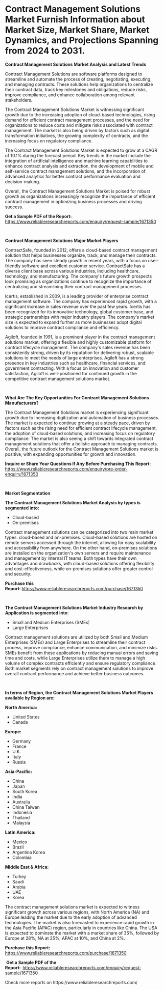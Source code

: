 <p><h1>Contract Management Solutions Market Furnish Information about Market Size, Market Share, Market Dynamics, and Projections Spanning from 2024 to 2031.</h1></p><p><strong>Contract Management Solutions Market Analysis and Latest Trends</strong></p>
<p><p>Contract Management Solutions are software platforms designed to streamline and automate the process of creating, negotiating, executing, and managing contracts. These solutions help organizations to centralize their contract data, track key milestones and obligations, reduce risks, improve compliance, and enhance collaboration among relevant stakeholders.</p><p>The Contract Management Solutions Market is witnessing significant growth due to the increasing adoption of cloud-based technologies, rising demand for efficient contract management processes, and the need for organizations to reduce costs and mitigate risks associated with contract management. The market is also being driven by factors such as digital transformation initiatives, the growing complexity of contracts, and the increasing focus on regulatory compliance.</p><p>The Contract Management Solutions Market is expected to grow at a CAGR of 10.1% during the forecast period. Key trends in the market include the integration of artificial intelligence and machine learning capabilities to enhance contract analysis and extraction, the development of mobile and self-service contract management solutions, and the incorporation of advanced analytics for better contract performance evaluation and decision-making.</p><p>Overall, the Contract Management Solutions Market is poised for robust growth as organizations increasingly recognize the importance of efficient contract management in optimizing business processes and driving success.</p></p>
<p><strong>Get a Sample PDF of the Report:&nbsp;</strong> <a href="https://www.reliableresearchreports.com/enquiry/request-sample/1671350">https://www.reliableresearchreports.com/enquiry/request-sample/1671350</a></p>
<p>&nbsp;</p>
<p><strong>Contract Management Solutions Major Market Players</strong></p>
<p><p>ContractSafe, founded in 2012, offers a cloud-based contract management solution that helps businesses organize, track, and manage their contracts. The company has seen steady growth in recent years, with a focus on user-friendly software and excellent customer service. ContractSafe has a diverse client base across various industries, including healthcare, technology, and manufacturing. The company's future growth prospects look promising as organizations continue to recognize the importance of centralizing and streamlining their contract management processes.</p><p>Icertis, established in 2009, is a leading provider of enterprise contract management software. The company has experienced rapid growth, with a significant increase in sales revenue over the past few years. Icertis has been recognized for its innovative technology, global customer base, and strategic partnerships with major industry players. The company's market size is expected to expand further as more businesses adopt digital solutions to improve contract compliance and efficiency.</p><p>Agiloft, founded in 1991, is a prominent player in the contract management solutions market, offering a flexible and highly customizable platform for contract lifecycle management. The company's sales revenue has been consistently strong, driven by its reputation for delivering robust, scalable solutions to meet the needs of large enterprises. Agiloft has a strong presence in key industries such as healthcare, financial services, and government contracting. With a focus on innovation and customer satisfaction, Agiloft is well-positioned for continued growth in the competitive contract management solutions market.</p></p>
<p>&nbsp;</p>
<p><strong>What Are The Key Opportunities For Contract Management Solutions Manufacturers?</strong></p>
<p><p>The Contract Management Solutions market is experiencing significant growth due to increasing digitization and automation of business processes. The market is expected to continue growing at a steady pace, driven by factors such as the rising need for efficient contract lifecycle management, the adoption of cloud-based solutions, and increasing focus on regulatory compliance. The market is also seeing a shift towards integrated contract management solutions that offer a holistic approach to managing contracts. Overall, the future outlook for the Contract Management Solutions market is positive, with expanding opportunities for growth and innovation.</p></p>
<p><strong>Inquire or Share Your Questions If Any Before Purchasing This Report:</strong> <a href="https://www.reliableresearchreports.com/enquiry/pre-order-enquiry/1671350">https://www.reliableresearchreports.com/enquiry/pre-order-enquiry/1671350</a></p>
<p>&nbsp;</p>
<p><strong>Market Segmentation</strong></p>
<p><strong>The Contract Management Solutions Market Analysis by types is segmented into:</strong></p>
<p><ul><li>Cloud-based</li><li>On-premises</li></ul></p>
<p><p>Contract management solutions can be categorized into two main market types: cloud-based and on-premises. Cloud-based solutions are hosted on remote servers accessed through the internet, allowing for easy scalability and accessibility from anywhere. On the other hand, on-premises solutions are installed on the organization's own servers and require maintenance and management by internal IT teams. Both types have their own advantages and drawbacks, with cloud-based solutions offering flexibility and cost-effectiveness, while on-premises solutions offer greater control and security.</p></p>
<p><strong>Purchase this Report:&nbsp;</strong><a href="https://www.reliableresearchreports.com/purchase/1671350">https://www.reliableresearchreports.com/purchase/1671350</a></p>
<p>&nbsp;</p>
<p><strong>The Contract Management Solutions Market Industry Research by Application is segmented into:</strong></p>
<p><ul><li>Small and Medium Enterprises (SMEs)</li><li>Large Enterprises</li></ul></p>
<p><p>Contract management solutions are utilized by both Small and Medium Enterprises (SMEs) and Large Enterprises to streamline their contract process, improve compliance, enhance communication, and minimize risks. SMEs benefit from these applications by reducing manual errors and saving time and costs, while Large Enterprises utilize them to manage a high volume of complex contracts efficiently and ensure regulatory compliance. Both market segments rely on contract management solutions to improve overall contract performance and achieve better business outcomes.</p></p>
<p>&nbsp;</p>
<p><strong>In terms of Region, the Contract Management Solutions Market Players available by Region are:</strong></p>
<p>
    <p> <strong> North America: </strong>
        <ul>
            <li>United States</li>
            <li>Canada</li>
        </ul>
        </p> 
    <p> <strong> Europe: </strong>
        <ul>
            <li>Germany</li>
            <li>France</li>
            <li>U.K.</li>
            <li>Italy</li>
            <li>Russia</li>
        </ul>
        </p> 
    <p> <strong> Asia-Pacific: </strong>
        <ul>
            <li>China</li>
            <li>Japan</li>
            <li>South Korea</li>
            <li>India</li>
            <li>Australia</li>
            <li>China Taiwan</li>
            <li>Indonesia</li>
            <li>Thailand</li>
            <li>Malaysia</li>
        </ul>
        </p> 
    <p> <strong> Latin America: </strong>
        <ul>
            <li>Mexico</li>
            <li>Brazil</li>
            <li>Argentina Korea</li>
            <li>Colombia</li>
        </ul>
        </p> 
    <p> <strong> Middle East & Africa: </strong>
        <ul>
            <li>Turkey</li>
            <li>Saudi</li>
            <li>Arabia</li>
            <li>UAE</li>
            <li>Korea</li>
        </ul>
    </p>
    </p>
<p><p>The contract management solutions market is expected to witness significant growth across various regions, with North America (NA) and Europe leading the market due to the early adoption of advanced technologies. The market is also forecasted to experience rapid growth in the Asia Pacific (APAC) region, particularly in countries like China. The USA is expected to dominate the market with a market share of 35%, followed by Europe at 28%, NA at 25%, APAC at 10%, and China at 2%.</p></p>
<p><strong>Purchase this Report: </strong><a href="https://www.reliableresearchreports.com/purchase/1671350">https://www.reliableresearchreports.com/purchase/1671350</a></p>
<p>&nbsp;<strong>Get a Sample PDF of the Report:&nbsp;&nbsp;</strong><a href="https://www.reliableresearchreports.com/enquiry/request-sample/1671350">https://www.reliableresearchreports.com/enquiry/request-sample/1671350</a></p>
<p><strong></strong></p>
<p>Check more reports on https://www.reliableresearchreports.com/</p>